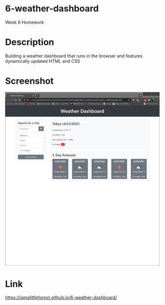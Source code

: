 # 6-weather-dashboard
Week 6 Homework

# Description
Building a weather dashboard that runs in the browser and features dynamically updated HTML and CSS

# Screenshot
<img src="assets/images/readme-screenshot.png" width="500">

# Link
https://iamalittleforest.github.io/6-weather-dashboard/
